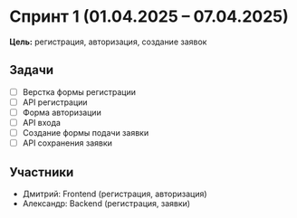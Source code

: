 # Спринт 1 (01.04.2025 – 07.04.2025)

**Цель:** регистрация, авторизация, создание заявок

## Задачи
- [ ] Верстка формы регистрации
- [ ] API регистрации
- [ ] Форма авторизации
- [ ] API входа
- [ ] Создание формы подачи заявки
- [ ] API сохранения заявки

## Участники
- Дмитрий: Frontend (регистрация, авторизация)
- Александр: Backend (регистрация, заявки)
